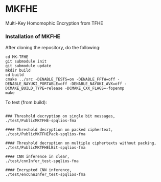 # MKFHE
Multi-Key Homomophic Encryption from TFHE

### Installation of MKFHE

After cloning the repository, do the following: 
```
cd MK-TFHE 
git submodule init
git submodule update 
mkdir build
cd build
cmake ../src -DENABLE_TESTS=on -DENABLE_FFTW=off -DENABLE_NAYUKI_PORTABLE=off -DENABLE_NAYUKI_AVX=off -DCMAKE_BUILD_TYPE=release -DCMAKE_CXX_FLAGS=-fopenmp
make
```

To test (from build):
```

### Threshold decryption on single bit messages,
./test/PublicMKTFHE-spqlios-fma

#### Threshold decryption on packed ciphertext,
./test/PublicMKTFHEPack-spqlios-fma

#### Threshold decryption on multiple ciphertexts without packing,
./test/PublicMKTFHELBit-spqlios-fma

#### CNN inference in clear,
./test/cnnInfer_test-spqlios-fma

#### Encrypted CNN inference,
./test/encCnnInfer_test-spqlios-fma
